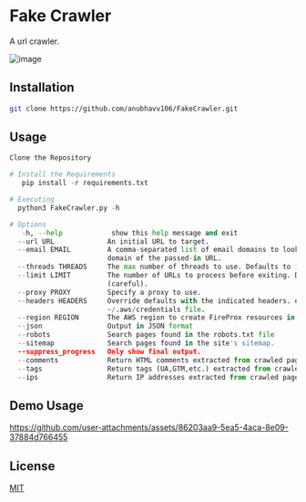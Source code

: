 # Fake Crawler

A url crawler.

![image](https://github.com/user-attachments/assets/0acb465c-58ba-46c4-ada1-04e618a47ec3)

## Installation


```bash
git clone https://github.com/anubhavv106/FakeCrawler.git
```

## Usage

```python
Clone the Repository

# Install the Requirements
   pip install -r requirements.txt

# Executing
  python3 FakeCrawler.py -h

# Options
   -h, --help            show this help message and exit
  --url URL             An initial URL to target.
  --email EMAIL         A comma-separated list of email domains to look for in page content. Defaults to the root
                        domain of the passed-in URL.
  --threads THREADS     The max number of threads to use. Defaults to 10.
  --limit LIMIT         The number of URLs to process before exiting. Defaults to 500. Set to 0 for no limit
                        (careful).
  --proxy PROXY         Specify a proxy to use.
  --headers HEADERS     Override defaults with the indicated headers. ex: "{'user-agent':'value','accept':'value'}"
                        ~/.aws/credentials file.
  --region REGION       The AWS region to create FireProx resources in.
  --json                Output in JSON format
  --robots              Search pages found in the robots.txt file
  --sitemap             Search pages found in the site's sitemap.
  --suppress_progress   Only show final output.
  --comments            Return HTML comments extracted from crawled pages
  --tags                Return tags (UA,GTM,etc.) extracted from crawled pages
  --ips                 Return IP addresses extracted from crawled page content
```
## Demo Usage

https://github.com/user-attachments/assets/86203aa9-5ea5-4aca-8e09-37884d766455

## License

[MIT](https://github.com/anubhavv106/Osint-Project/blob/master/LICENSE)
